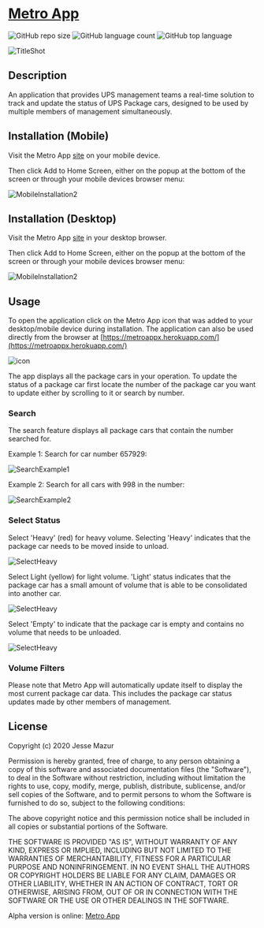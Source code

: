 
# [Metro App](https://metroappx.herokuapp.com/)
![GitHub repo size](https://img.shields.io/github/repo-size/JMantis0/metroApp)  ![GitHub language count](https://img.shields.io/github/languages/count/JMantis0/metroApp)  ![GitHub top language](https://img.shields.io/github/languages/top/JMantis0/metroApp)  

![TitleShot](./client/src/assets/images/Screenshot1.JPG)

## Description

An application that provides UPS management teams a real-time solution to track and update the status of UPS Package cars, designed to be used by multiple members of management simultaneously.

## Installation (Mobile)

Visit the Metro App [site](https://metroappx.herokuapp.com/) on your mobile device.

Then click Add to Home Screen, either on the popup at the bottom of the screen or through your mobile devices browser menu:

![MobileInstallation2](./client/src/assets/images/ScreenShot3.jpg)
## Installation (Desktop)

Visit the Metro App [site](https://metroappx.herokuapp.com/) in your desktop browser.

Then click Add to Home Screen, either on the popup at the bottom of the screen or through your mobile devices browser menu:

![MobileInstallation2](./client/src/assets/images/Screenshot4.JPG)
## Usage

To open the application click on the Metro App icon that was added to your desktop/mobile device during installation.  The application can also be used directly from the browser at [https://metroappx.herokuapp.com/](https://metroappx.herokuapp.com/)

![icon](./client/public/icons/icon-144x144.png)


The app displays all the package cars in your operation.  To update the status of a package car first locate the number of the package car you want to update either by scrolling to it or search by number.

### Search

The search feature displays all package cars that contain the number searched for.  

Example 1: Search for car number 657929:

![SearchExample1](./client/src/assets/images/Search657929.gif)

Example 2: Search for all cars with 998 in the number:

![SearchExample2](./client/src/assets/images/Search998.gif)



### Select Status

Select 'Heavy' (red) for heavy volume.  Selecting 'Heavy' indicates that the package car needs to be moved inside to unload.  

![SelectHeavy](./client/src/assets/images/SelectHeavy.gif)

Select Light (yellow) for light volume.  'Light' status indicates that the package car has a small amount of volume that is able to be consolidated into another car. 

![SelectHeavy](./client/src/assets/images/SelectLight.gif)

Select 'Empty' to indicate that the package car is empty and contains no volume that needs to be unloaded.  

![SelectHeavy](./client/src/assets/images/SelectEmpty.gif)

### Volume Filters


Please note that Metro App will automatically update itself to display the most current package car data.  This includes the package car status updates made by other members of management.

## License


Copyright (c) 2020 Jesse Mazur

Permission is hereby granted, free of charge, to any person obtaining a copy
of this software and associated documentation files (the "Software"), to deal
in the Software without restriction, including without limitation the rights
to use, copy, modify, merge, publish, distribute, sublicense, and/or sell
copies of the Software, and to permit persons to whom the Software is
furnished to do so, subject to the following conditions:

The above copyright notice and this permission notice shall be included in all
copies or substantial portions of the Software.

THE SOFTWARE IS PROVIDED "AS IS", WITHOUT WARRANTY OF ANY KIND, EXPRESS OR
IMPLIED, INCLUDING BUT NOT LIMITED TO THE WARRANTIES OF MERCHANTABILITY,
FITNESS FOR A PARTICULAR PURPOSE AND NONINFRINGEMENT. IN NO EVENT SHALL THE
AUTHORS OR COPYRIGHT HOLDERS BE LIABLE FOR ANY CLAIM, DAMAGES OR OTHER
LIABILITY, WHETHER IN AN ACTION OF CONTRACT, TORT OR OTHERWISE, ARISING FROM,
OUT OF OR IN CONNECTION WITH THE SOFTWARE OR THE USE OR OTHER DEALINGS IN THE
SOFTWARE.

Alpha version is online: [Metro App](https://metroappx.herokuapp.com/)

